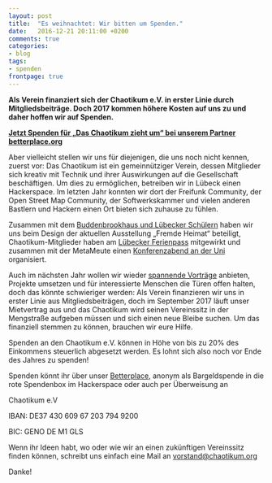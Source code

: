 ```yaml
---
layout: post
title:  "Es weihnachtet: Wir bitten um Spenden."
date:   2016-12-21 20:11:00 +0200
comments: true
categories:
- blog
tags:
- spenden
frontpage: true
---
```

**Als Verein finanziert sich der Chaotikum e.V. in erster Linie durch Mitgliedsbeiträge. Doch 2017 kommen höhere Kosten auf uns zu und daher hoffen wir auf Spenden.**

<!--more-->
<script type="text/javascript">
  /* Configure at https://www.betterplace.org/de/projects/50866-das-chaotikum-zieht-um/manage/iframe_donation_form/new */
  var _bp_iframe        = _bp_iframe || {};
  _bp_iframe.project_id = 50866; /* REQUIRED */
  _bp_iframe.lang       = 'de'; /* Language of the form */
  _bp_iframe.width = 600; /* Custom iframe-tag-width, integer */
  _bp_iframe.color = '6c9c2e'; /* Button and banderole color, hex without "#" */
  _bp_iframe.background_color = 'ffffff'; /* Background-color, hex without "#" */
  _bp_iframe.default_amount = 50; /* Donation-amount, integer 1-99 */
  _bp_iframe.default_data_transfer_accepted = true; /* true (default), false */
  _bp_iframe.recurring_interval = 'single'; /* Interval for recurring donations, string out of ["single", "monthly", "quarter_yearly", "half_yearly", "yearly"] */
  _bp_iframe.bottom_logo = true;
  (function() {
    var bp = document.createElement('script'); bp.type = 'text/javascript'; bp.async = true;
    bp.src = ('https:' == document.location.protocol ? 'https://' : 'http://') + 'asset1.betterplace.org/assets/load_donation_iframe.js';
    var s = document.getElementsByTagName('script')[0]; s.parentNode.insertBefore(bp, s);
  })();
</script>
<div id="betterplace_donation_iframe" style="background: transparent url('https://www.betterplace.org/assets/new_spinner.gif') 275px 20px no-repeat;"><strong><a href="https://www.betterplace.org/de/projects/50866-das-chaotikum-zieht-um/donations/new">Jetzt Spenden für „Das Chaotikum zieht um“ bei unserem Partner betterplace.org</a></strong></div>

Aber vielleicht stellen wir uns für diejenigen, die uns noch nicht kennen, zuerst vor: Das Chaotikum ist ein gemeinnütziger Verein, dessen Mitglieder sich kreativ mit Technik und ihrer Auswirkungen auf die Gesellschaft beschäftigen. Um dies zu ermöglichen, betreiben wir in Lübeck einen Hackerspace. Im letzten Jahr konnten wir dort der Freifunk Community, der Open Street Map Community, der Softwerkskammer und vielen anderen Bastlern und Hackern einen Ort bieten sich zuhause zu fühlen.

Zusammen mit dem [Buddenbrookhaus und Lübecker Schülern](https://chaotikum.org/news:kofferpacken) haben wir uns beim Design der aktuellen Ausstellung „Fremde Heimat“ beteiligt, Chaotikum-Mitglieder haben am [Lübecker Ferienpass](https://chaotikum.org/news:legosumo2016) mitgewirkt und zusammen mit der MetaMeute einen [Konferenzabend an der Uni](https://chaotikum.org/news:daswardiemetanook2016) organisiert.

Auch im nächsten Jahr wollen wir wieder [spannende Vorträge](https://chaotikum.org/projekte:freitalk) anbieten, Projekte umsetzen und für interessierte Menschen die Türen offen halten, doch das könnte schwieriger werden: Als Verein finanzieren wir uns in erster Linie aus Mitgliedsbeiträgen, doch im September 2017 läuft unser Mietvertrag aus und das Chaotikum wird seinen Vereinssitz in der Mengstraße aufgeben müssen und sich einen neue Bleibe suchen. Um das finanziell stemmen zu können, brauchen wir eure Hilfe.

Spenden an den Chaotikum e.V. können in Höhe von bis zu 20% des Einkommens steuerlich abgesetzt werden. Es lohnt sich also noch vor Ende des Jahres zu spenden!

Spenden könnt ihr über unser [Betterplace](https://www.betterplace.org/de/projects/50866-das-chaotikum-zieht-um), anonym als Bargeldspende in die rote Spendenbox im Hackerspace oder auch per Überweisung an

Chaotikum e.V

IBAN: DE37 430 609 67 203 794 9200

BIC: GENO DE M1 GLS

Wenn ihr Ideen habt, wo oder wie wir an einen zukünftigen Vereinssitz finden können, schreibt uns einfach eine Mail an vorstand@chaotikum.org

Danke!
